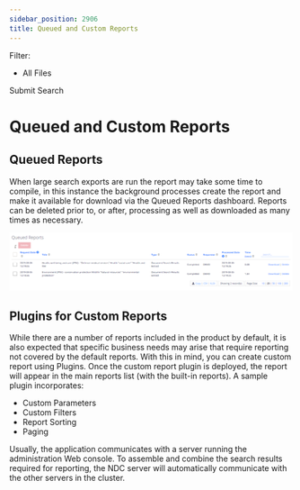 ```yaml
---
sidebar_position: 2906
title: Queued and Custom Reports
---
```


Filter: 

* All Files

Submit Search

# Queued and Custom Reports

## Queued Reports

When large search exports are run the report may take some time to compile, in this instance the background processes create the report and make it available for download via the Queued Reports dashboard. Reports can be deleted prior to, or after, processing as well as downloaded as many times as necessary.

[![](../../../../../../static/images/DataClassification_5.7/Content/Resources/Images/queuedreportresult_thumb_0_0.png)](../../../Resources/Images/queuedreportresult.png)

## Plugins for Custom Reports

While there are a number of reports included in the product by default, it is also expected that specific business needs may arise that require reporting not covered by the default reports. With this in mind, you can create custom report using Plugins. Once the custom report plugin is deployed, the report will appear in the main reports list (with the built-in reports). A sample plugin incorporates:

* Custom Parameters
* Custom Filters
* Report Sorting
* Paging

Usually, the application communicates with a server running the administration Web console. To assemble and combine the search results required for reporting, the NDC server will automatically communicate with the other servers in the cluster.
